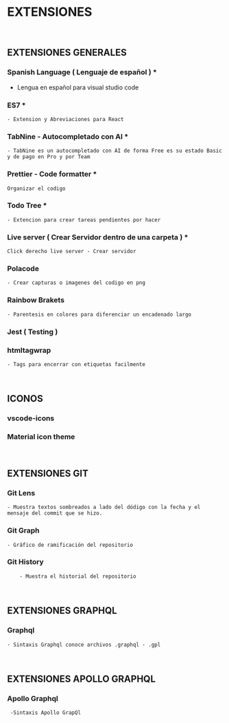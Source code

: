 # EXTENSIONES

<br>

## EXTENSIONES GENERALES 

### Spanish Language ( Lenguaje de español ) *
- Lengua en español para visual studio code

### ES7 *
    - Extension y Abreviaciones para React

###  TabNine - Autocompletado con AI *
    - TabNine es un autocompletado con AI de forma Free es su estado Basic y de pago en Pro y por Team

### Prettier - Code formatter *
    Organizar el codigo


### Todo Tree *
    - Extencion para crear tareas pendientes por hacer

### Live server ( Crear Servidor dentro de una carpeta ) *
    Click derecho live server - Crear servidor

### Polacode
    - Crear capturas o imagenes del codigo en png

### Rainbow Brakets
    - Parentesis en colores para diferenciar un encadenado largo

### Jest ( Testing )


### htmltagwrap
    - Tags para encerrar con etiquetas facilmente

<br>

## ICONOS

### vscode-icons

### Material icon theme

<br>

## EXTENSIONES GIT 


### Git Lens

    - Muestra textos sombreados a lado del dódigo con la fecha y el mensaje del commit que se hizo.


### Git Graph

    - Gráfico de ramificación del repositorio



### Git History
    
        - Muestra el historial del repositorio

<br>

## EXTENSIONES GRAPHQL

### Graphql

    - Sintaxis Graphql conoce archivos .graphql - .gpl

<br>

## EXTENSIONES APOLLO GRAPHQL

### Apollo Graphql
     -Sintaxis Apollo GrapQl